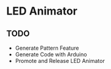 # LED Animator

## TODO

- Generate Pattern Feature
- Generate Code with Arduino
- Promote and Release LED Animator


